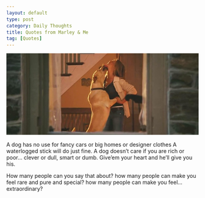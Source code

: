 ```yaml
---
layout: default
type: post
category: Daily Thoughts
title: Quotes from Marley & Me
tag: [Quotes]
---
```




![image](/assets/images/post-sources/marley-and-me.jpg)
  
    
    
>
A dog has no use for fancy cars or big homes or designer clothes
A waterlogged stick will do just fine.
A dog doesn’t care if you are rich or poor…
clever or dull, smart or dumb.
Give’em your heart and he’ll give you his.

>
How many people can you say that about?
how many people can make you feel rare and pure and special?
how many people can make you feel… extraordinary?